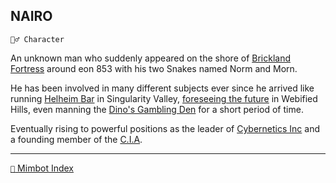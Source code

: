 ## NAIRO

`🧙‍♂️ Character`

An unknown man who suddenly appeared on the shore of [Brickland Fortress](<https://zeithalt.github.io/r/brickland_fortress.html>) around eon 853 with his two Snakes named Norm and Morn. 

He has been involved in many different subjects ever since he arrived like running [Helheim Bar](<https://zeithalt.github.io/r/helheim_bar.html>) in Singularity Valley, [foreseeing the future](<https://zeithalt.github.io/r/the_webeporter.html>) in Webified Hills, even manning the [Dino's Gambling Den](<https://zeithalt.github.io/r/dinos_gambling_den.html>) for a short period of time.

Eventually rising to powerful positions as the leader of [Cybernetics Inc](<https://zeithalt.github.io/r/cybernetics_inc.html>) and a founding member of the [C.I.A](<https://zeithalt.github.io/r/cia.html>).

-----
[`📑` Mimbot Index](<https://zeithalt.github.io/r/#ae50>)
<!---
keywords:  
aliases: 
-->